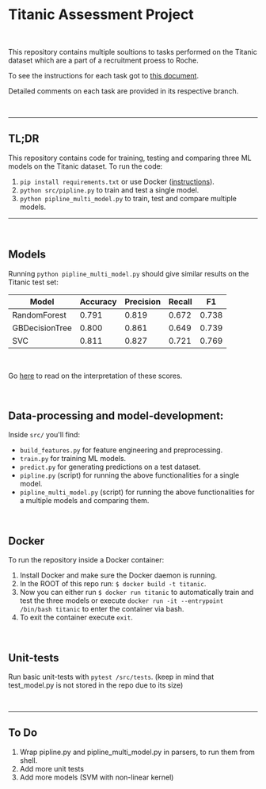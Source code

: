 # Titanic Assessment Project

<br/>

This repository contains multiple soultions to tasks performed on the Titanic dataset which are a part of a recruitment proess to Roche.

To see the instructions for each task got to [this document](docs/TASKS.md).

Detailed comments on each task are provided in its respective branch.

<br/>

----------------
## TL;DR
This repository contains code for training, testing and comparing three ML models on the Titanic dataset. 
To run the code:
1. `pip install requirements.txt` or use Docker ([instructions](#Docker)).
2. `python src/pipline.py` to train and test a single model.
3. `python pipline_multi_model.py` to train, test and compare multiple models.
----------------

<br/>

## Models
Running `python pipline_multi_model.py` should give similar results on the Titanic test set:

| Model          | Accuracy | Precision | Recall |   F1  |
|----------------|----------|-----------|--------|-------|
| RandomForest   | 0.791    | 0.819     | 0.672  | 0.738 |
| GBDecisionTree | 0.800    | 0.861     | 0.649  | 0.739 |
| SVC            | 0.811    | 0.827     | 0.721  | 0.769 |

<br/>

Go [here](/docs/MODELS.md) to read on the interpretation of these scores.

<br/>

## Data-processing and model-development:
Inside `src/` you'll find:

* `build_features.py` for feature engineering and preprocessing.
* `train.py` for training ML models.
* `predict.py` for generating predictions on a test dataset.
* `pipline.py` (script) for running the above functionalities for a single model.
* `pipline_multi_model.py` (script) for running the above functionalities for a multiple models and comparing them.

<br/>

## Docker
To run the repository inside a Docker container:

1. Install Docker and make sure the Docker daemon is running.
2. In the ROOT of this repo run: `$ docker build -t titanic`.
3. Now you can either run `$ docker run titanic` to automatically train and test the three models or execute `docker run -it --entrypoint /bin/bash titanic` to enter the container via bash.
4. To exit the container execute `exit`.

<br/>

## Unit-tests
Run basic unit-tests with `pytest /src/tests`. (keep in mind that test_model.py is not stored in the repo due to its size)

<br/>

----------------

## To Do
1. Wrap pipline.py and pipline_multi_model.py in parsers, to run them from shell.
2. Add more unit tests
3. Add more models (SVM with non-linear kernel)
